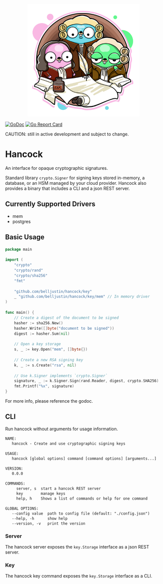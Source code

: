 <p align="center"><img src="docs/assets/hancock.jpg" width="360"></p>

[![GoDoc](https://godoc.org/github.com/belljustin/hancock?status.svg)](https://godoc.org/github.com/belljustin/hancock)
[![Go Report Card](https://goreportcard.com/badge/github.com/belljustin/hancock)](https://goreportcard.com/report/github.com/belljustin/hancock)

CAUTION: still in active development and subject to change.

# Hancock

An interface for opaque cryptographic signatures.

Standard library `crypto.Signer` for signing keys stored in-memory, a database, or an HSM managed by your cloud provider.
Hancock also provides a binary that includes a CLI and a json REST server.

## Currently Supported Drivers

- mem
- postgres

## Basic Usage

```go
package main

import (
	"crypto"
	"crypto/rand"
	"crypto/sha256"
	"fmt"

	"github.com/belljustin/hancock/key"
	_ "github.com/belljustin/hancock/key/mem" // In memory driver
)

func main() {
	// Create a digest of the document to be signed
	hasher := sha256.New()
	hasher.Write([]byte("document to be signed"))
	digest := hasher.Sum(nil)

	// Open a key storage
	s, _ := key.Open("mem", []byte{})

	// Create a new RSA signing key
	k, _ := s.Create("rsa", nil)

	// Use k.Signer implements `crypto.Signer`
	signature, _ := k.Signer.Sign(rand.Reader, digest, crypto.SHA256)
	fmt.Printf("%x", signature)
}
```

For more info, please reference the godoc.

## CLI

Run hancock without arguments for usage information.

```
NAME:
   hancock - Create and use cryptographic signing keys

USAGE:
   hancock [global options] command [command options] [arguments...]

VERSION:
   0.0.0

COMMANDS:
     server, s  start a hancock REST server
     key        manage keys
     help, h    Shows a list of commands or help for one command

GLOBAL OPTIONS:
   --config value  path to config file (default: "./config.json")
   --help, -h      show help
   --version, -v   print the version
```

### Server	

The hancock server exposes the `key.Storage` interface as a json REST server.

### Key

The hancock key command exposes the `key.Storage` interface as a CLI.
